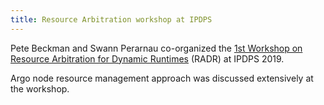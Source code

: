 ```yaml
---
title: Resource Arbitration workshop at IPDPS
---
```


Pete Beckman and Swann Perarnau co-organized the [1st Workshop on Resource
Arbitration for Dynamic
Runtimes](https://project.inria.fr/resourcearbitration/) (RADR) at IPDPS
2019.

Argo node resource management approach was discussed extensively at the
workshop.
